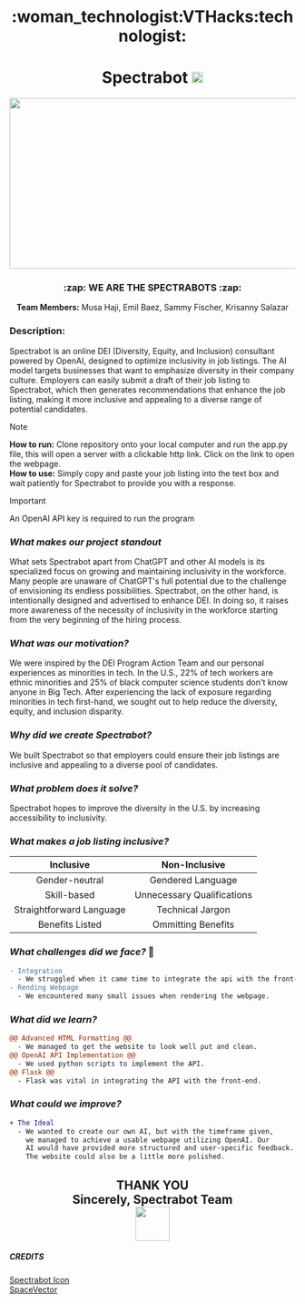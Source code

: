<h1 style align = "center";">
  :woman_technologist:VTHacks:technologist:
</h1>
<h1 style align = "center";"> 
  Spectrabot  <img src= "https://github.com/mqhaji/VTHacks/assets/140469791/ab030c4f-6a80-4f67-ae5a-49c1795b7d22" width="20" height="20"> 
</h1>
<p align = "center"> 
 <img src= "https://github.com/mqhaji/VTHacks/assets/140469791/c743497a-fce5-4004-b52a-8081ef849f72" width="550" height="300"> 
</p>

<h3 style align = "center";"> 
 :zap: WE ARE THE SPECTRABOTS :zap:
</h3>

<p style align = "center";">
 <strong>Team Members:</strong> Musa Haji, Emil Baez, Sammy Fischer, Krisanny Salazar
</p>

### Description:
Spectrabot is an online DEI (Diversity, Equity, and Inclusion) consultant powered by OpenAI, designed to optimize inclusivity in job listings. The AI model targets businesses that want to emphasize diversity in their company culture. Employers can easily submit a draft of their job listing to Spectrabot, which then generates recommendations that enhance the job listing, making it more inclusive and appealing to a diverse range of potential candidates. 

> [!NOTE]
> **How to run:** Clone repository onto your local computer and run the app.py file, this will open a server with a clickable http link. Click on the link to open the webpage. <br> 
> **How to use:** Simply copy and paste your job listing into the text box and wait patiently for Spectrabot to provide you with a response.

>[!IMPORTANT]
> An OpenAI API key is required to run the program

### _What makes our project standout_
What sets Spectrabot apart from ChatGPT and other AI models is its specialized focus on growing and maintaining inclusivity in the workforce. Many people are unaware of ChatGPT's full potential due to the challenge of envisioning its endless possibilities. Spectrabot, on the other hand, is intentionally designed and advertised to enhance DEI. In doing so, it raises more awareness of the necessity of inclusivity in the workforce starting from the very beginning of the hiring process.

### _What was our motivation?_ 
We were inspired by the DEI Program Action Team and our personal experiences as minorities in tech. In the U.S., 22% of tech workers are ethnic minorities and 25% of black computer science students don't know anyone in Big Tech. After experiencing the lack of exposure regarding minorities in tech first-hand, we sought out to help reduce the diversity, equity, and inclusion disparity.

### _Why did we create Spectrabot?_
We built Spectrabot so that employers could ensure their job listings are inclusive and appealing to a diverse pool of candidates.  

### _What problem does it solve?_
Spectrabot hopes to improve the diversity in the U.S. by increasing accessibility to inclusivity. 

### _What makes a job listing inclusive?_  
| Inclusive | Non-Inclusive |
|:----------:|:--------------:|
|Gender-neutral|Gendered Language|
|Skill-based|Unnecessary Qualifications|
|Straightforward Language|Technical Jargon|
|Benefits Listed|Ommitting Benefits|

### _What challenges did we face?_ :boxing_glove:
```diff
- Integration 
  - We struggled when it came time to integrate the api with the front-end using flask.
- Rending Webpage
  - We encountered many small issues when rendering the webpage.
```
### _What did we learn?_
```diff
@@ Advanced HTML Formatting @@
  - We managed to get the website to look well put and clean.
@@ OpenAI API Implementation @@
  - We used python scripts to implement the API.
@@ Flask @@
  - Flask was vital in integrating the API with the front-end.
```
### _What could we improve?_
```diff
+ The Ideal
  - We wanted to create our own AI, but with the timeframe given,
    we managed to achieve a usable webpage utilizing OpenAI. Our
    AI would have provided more structured and user-specific feedback.
    The website could also be a little more polished. 
```

<h2 style align = "center";"> 
  THANK YOU <br>
  Sincerely, Spectrabot Team  <br>
  <img src= "https://github.com/mqhaji/VTHacks/assets/140469791/be49b0a8-2532-491c-b1e0-840065f12e26" width="60" height="60"> 
</h2>

##### CREDITS
[Spectrabot Icon](https://www.vecteezy.com/free-vector/robot) <br>
[SpaceVector](https://www.cleanpng.com/png-globe-computer-icons-clip-art-earth-vector-868472/)
